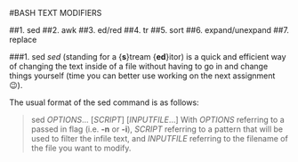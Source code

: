 #BASH TEXT MODIFIERS

##1. sed
##2. awk
##3. ed/red
##4. tr
##5. sort
##6. expand/unexpand
##7. replace

###1. sed
*sed* (standing for a {**s**}tream {**ed**}itor) is a quick and efficient way of changing the text inside of a file without having to go in and change things yourself (time you can better use working on the next assignment :wink:).

The usual format of the sed command is as follows:
> sed *OPTIONS*... [*SCRIPT*] [*INPUTFILE*...]
With *OPTIONS* referring to a passed in flag (i.e. **-n** or **-i**),
*SCRIPT* referring to a pattern that will be used to filter the infile text,
and *INPUTFILE* referring to the filename of the file you want to modify.


